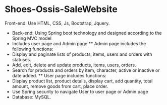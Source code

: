 # Shoes-Ossis-SaleWebsite
Front-end: Use HTML, CSS, Js, Bootstrap, Jquery.
- Back-end: Using Spring boot technology and designed according to the Spring MVC model
- Includes user page and Admin page
** Admin page includes the following functions:
- Display and paginate lists of products, items, users and orders with statuses.
- Add, edit, delete and update products, items, users, orders.
- Search for products and orders by item, character, active or inactive or date added.
** User page includes functions:
- Display product list, product details, display cart, add quantity, total amount, remove goods from cart, place order.
- Use Spring security to navigate User to user page or Admin page
- Database: MySQL.
  
